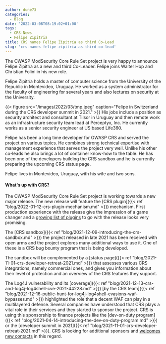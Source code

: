 ```yaml
---
author: dune73
categories:
  - Blog
date: '2022-03-08T08:19:02+01:00'
tags:
  - CRS-News
  - Felipe Zipitria
title: CRS names Felipe Zipitría as third Co-Lead
slug: 'crs-names-felipe-zipitria-as-third-co-lead'
---
```



The OWASP ModSecurity Core Rule Set project is very happy to announce Felipe Zipitría as a new and third Co-Leader. Felipe joins Walter Hop and Christian Folini in his new role.

Felipe Zipitría holds a master of computer science from the University of the Republic in Montevideo, Uruguay. He worked as a system administrator for the faculty of engineering for several years and also lectures on security at the University.

{{< figure src="/images/2022/03/tmp.jpeg" caption="Felipe in Switzerland during the CRS developer summit in 2021." >}}
His jobs include a position as security architect and consultant at Tilsor in Uruguay and then remote work as an infrastructure security team lead at Perceptyx, Inc. He currently works as a senior security engineer at US based Life360.

Felipe has been a long time developer for OWASP CRS and served the project on various topics. He combines strong technical expertise with management experience that serves the project very well. Unlike his other co-leads he also brings a lot of container know-how to the table. He has been one of the developers building the CRS sandbox and he is currently preparing the upcoming CRS status page.

Felipe lives in Montevideo, Uruguay, with his wife and two sons.

#### What's up with CRS?

The OWASP ModSecurity Core Rule Set project is working towards a new major release. The new release will feature the [CRS plugin]({{< ref "blog/2022-01-12-crs-plugin-mechanism.md" >}}) mechanism. First production experience with the release give the impression of a game changer and a [growing list of plugins](https://github.com/coreruleset/plugin-registry) to go with the release looks very promising.

The [CRS sandbox]({{< ref "blog/2021-12-09-introducing-the-crs-sandbox.md" >}}) the project released in late 2021 has been received with open arms and the project explores many additional ways to use it. One of these is a CRS bug bounty program that is being developed.

The sandbox will be complemented by a [status page]({{< ref "blog/2021-11-01-crs-developer-retreat-2021.md" >}}) that assesses various CRS integrations, namely commercial ones, and gives you information about their level of protection and an overview of the CRS features they support.

The Log4J vulnerability and its [coverage]({{< ref "blog/2021-12-13-crs-and-log4j-log4shell-cve-2021-44228.md" >}}) [by the CRS team]({{< ref "blog/2021-12-16-public-hunt-for-log4j-log4shell-evasions-waf-bypasses.md" >}}) highlighted the role that a decent WAF can play in a multilayered defense. Several companies have understood that CRS plays a vital role in their services and they started to sponsor the project. CRS is using this sponsorship to finance projects like the [dev-on-duty program]({{< ref "blog/2021-04-14-introducing-the-dev-on-duty-program.md" >}}) or the [developer summit in 2021]({{< ref "blog/2021-11-01-crs-developer-retreat-2021.md" >}}). CRS is looking for additional sponsors and [welcomes new contacts](mailto:christian.folini@owasp.org) in this regard.
